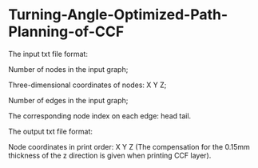 # Turning-Angle-Optimized-Path-Planning-of-CCF

The input txt file format:

Number of nodes in the input graph;

Three-dimensional coordinates of nodes: X Y Z;

Number of edges in the input graph;

The corresponding node index on each edge: head tail.





The output txt file format:

Node coordinates in print order: X Y Z (The compensation for the 0.15mm thickness of the z direction is given when printing CCF layer).
